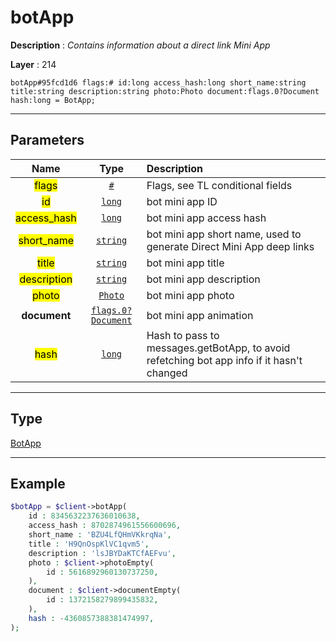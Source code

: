 # botApp

**Description** : *Contains information about a direct link Mini App*

**Layer** : 214

```tl
botApp#95fcd1d6 flags:# id:long access_hash:long short_name:string title:string description:string photo:Photo document:flags.0?Document hash:long = BotApp;
```

---

## Parameters

| Name | Type | Description |
| :---: | :---: | :--- |
| <mark>flags</mark> | [`#`](type/#) | Flags, see TL conditional fields |
| <mark>id</mark> | [`long`](type/long) | bot mini app ID |
| <mark>access_hash</mark> | [`long`](type/long) | bot mini app access hash |
| <mark>short_name</mark> | [`string`](type/string) | bot mini app short name, used to generate Direct Mini App deep links |
| <mark>title</mark> | [`string`](type/string) | bot mini app title |
| <mark>description</mark> | [`string`](type/string) | bot mini app description |
| <mark>photo</mark> | [`Photo`](type/Photo) | bot mini app photo |
| **document** | [`flags.0?Document`](type/Document) | bot mini app animation |
| <mark>hash</mark> | [`long`](type/long) | Hash to pass to messages.getBotApp, to avoid refetching bot app info if it hasn't changed |

---

## Type

[BotApp](type/BotApp)

---

## Example

```php
$botApp = $client->botApp(
	id : 8345632237636010638,
	access_hash : 8702874961556600696,
	short_name : 'BZU4LfQHmVKkrqNa',
	title : 'H9QnOspKlVC1qvm5',
	description : 'lsJBYDaKTCfAEFvu',
	photo : $client->photoEmpty(
		id : 5616892960130737250,
	),
	document : $client->documentEmpty(
		id : 1372158279899435832,
	),
	hash : -4360857388381474997,
);
```